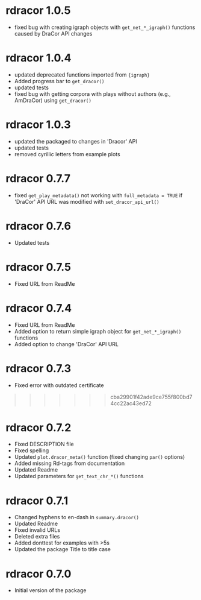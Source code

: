 # rdracor 1.0.5

* fixed bug with creating igraph objects with `get_net_*_igraph()` functions 
caused by DraCor API changes

# rdracor 1.0.4

* updated deprecated functions imported from `{igraph}`
* Added progress bar to `get_dracor()`
* updated tests
* fixed bug with getting corpora with plays without authors (e.g., AmDraCor)
using `get_dracor()`

# rdracor 1.0.3

* updated the packaged to changes in 'Dracor' API
* updated tests
* removed cyrillic letters from example plots

# rdracor 0.7.7

* fixed `get_play_metadata()` not working with `full_metadata = TRUE` if
'DraCor' API URL was modified with `set_dracor_api_url()`

# rdracor 0.7.6

* Updated tests

# rdracor 0.7.5

* Fixed URL from ReadMe

# rdracor 0.7.4

* Fixed URL from ReadMe
* Added option to return simple igraph object for `get_net_*_igraph()` functions
* Added option to change 'DraCor' API URL

# rdracor 0.7.3

* Fixed error with outdated certificate 
>>>>>>> cba29901f42ade9ce755f800bd74cc22ac43ed72

# rdracor 0.7.2

* Fixed DESCRIPTION file
* Fixed spelling
* Updated `plot.dracor_meta()` function (fixed changing `par()` options)
* Added missing Rd-tags from documentation
* Updated Readme
* Updated parameters for `get_text_chr_*()` functions

# rdracor 0.7.1

* Changed hyphens to en-dash in `summary.dracor()`
* Updated Readme
* Fixed invalid URLs
* Deleted extra files
* Added donttest for examples with >5s
* Updated the package Title to title case

# rdracor 0.7.0

* Initial version of the package
